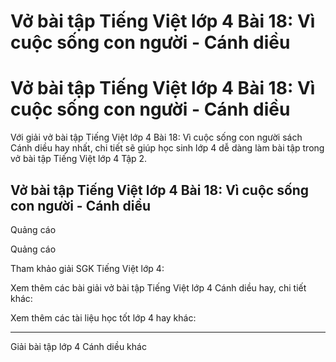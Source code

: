 # Vở bài tập Tiếng Việt lớp 4 Bài 18: Vì cuộc sống con người - Cánh diều

# Vở bài tập Tiếng Việt lớp 4 Bài 18: Vì cuộc sống con người - Cánh diều

Với giải vở bài tập Tiếng Việt lớp 4 Bài 18: Vì cuộc sống con người sách Cánh diều hay nhất, chi tiết sẽ giúp học sinh lớp 4 dễ dàng làm bài tập trong vở bài tập Tiếng Việt lớp 4 Tập 2.

## Vở bài tập Tiếng Việt lớp 4 Bài 18: Vì cuộc sống con người - Cánh diều

Quảng cáo

Quảng cáo

Tham khảo giải SGK Tiếng Việt lớp 4:

Xem thêm các bài giải vở bài tập Tiếng Việt lớp 4 Cánh diều hay, chi tiết khác:

Xem thêm các tài liệu học tốt lớp 4 hay khác:

* * *

Giải bài tập lớp 4 Cánh diều khác
